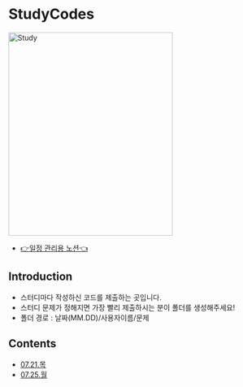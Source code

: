 # StudyCodes
<img src="https://user-images.githubusercontent.com/50359789/180629106-e4f83bf5-19c1-4dcd-a727-11bc5aa3bbcb.jpg" width="80%" height="400px" title="Study" alt="Study"></img><br />
- [👉일정 관리용 노션👈]( https://wealthy-perfume-4c7.notion.site/SSAFY-Moblie-8th-Study-3eee2886ef5d49b6bdb6b04fbb9da97f) <br />

## Introduction <br />
- 스터디마다 작성하신 코드를 제출하는 곳입니다.
- 스터디 문제가 정해지면 가장 빨리 제출하시는 분이 폴더를 생성해주세요!
- 폴더 경로 : 날짜(MM.DD)/사용자이름/문제

## Contents 
- [07.21.목](https://github.com/SAlgorithmStudy6/StudyCodes/tree/main/07.21)
- [07.25.월](https://github.com/SAlgorithmStudy6/StudyCodes/tree/main/07.25)

